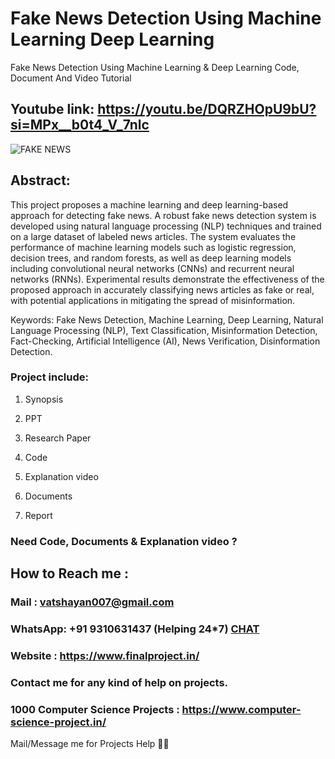 # Fake News Detection Using Machine Learning Deep Learning
Fake News Detection Using Machine Learning & Deep Learning Code, Document And Video Tutorial

## Youtube link: https://youtu.be/DQRZHOpU9bU?si=MPx__b0t4_V_7nlc

![FAKE NEWS](https://github.com/user-attachments/assets/4c925e9b-8103-4c16-b7c1-903f0da63c9d)

## Abstract:
This project proposes a machine learning and deep learning-based approach for detecting fake news. A robust fake news detection system is developed using natural language processing (NLP) techniques and trained on a large dataset of labeled news articles. The system evaluates the performance of machine learning models such as logistic regression, decision trees, and random forests, as well as deep learning models including convolutional neural networks (CNNs) and recurrent neural networks (RNNs). Experimental results demonstrate the effectiveness of the proposed approach in accurately classifying news articles as fake or real, with potential applications in mitigating the spread of misinformation.

Keywords:
Fake News Detection, Machine Learning, Deep Learning, Natural Language Processing (NLP), Text Classification, Misinformation Detection, Fact-Checking, Artificial Intelligence (AI), News Verification, Disinformation Detection.

### Project include: 

1. Synopsis

2. PPT

3. Research Paper


4. Code

5. Explanation video

6. Documents

7. Report


### Need Code, Documents & Explanation video ? 

## How to Reach me :

### Mail : vatshayan007@gmail.com 

### WhatsApp: +91 9310631437 (Helping 24*7) **[CHAT](https://wa.me/message/CHWN2AHCPMAZK1)** 

### Website : https://www.finalproject.in/

### Contact me for any kind of help on projects.
### 1000 Computer Science Projects : https://www.computer-science-project.in/


Mail/Message me for Projects Help 🙏🏻
